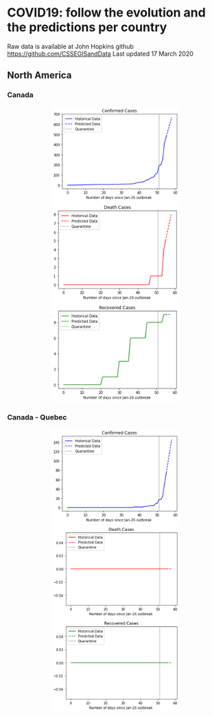 # COVID19: follow the evolution and the predictions per country

Raw data is available at John Hopkins github https://github.com/CSSEGISandData
Last updated 17 March 2020

## North America

### Canada

<p align="middle">
  <img src="https://github.com/dagrate/covid19/blob/master/plots/canada_conf.png" width="300"/>
  <img src="https://github.com/dagrate/covid19/blob/master/plots/canada_dea.png" width="300"/>
  <img src="https://github.com/dagrate/covid19/blob/master/plots/canada_rec.png" width="300"/>
</p>

### Canada - Quebec

<p align="middle">
  <img src="https://github.com/dagrate/covid19/blob/master/plots/quebec_conf.png" width="300"/>
  <img src="https://github.com/dagrate/covid19/blob/master/plots/quebec_dea.png" width="300"/>
  <img src="https://github.com/dagrate/covid19/blob/master/plots/quebec_rec.png" width="300"/>
</p>
